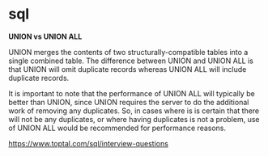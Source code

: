 # sql

**UNION vs UNION ALL**

UNION merges the contents of two structurally-compatible tables into a single combined table. The difference between UNION and UNION ALL is that UNION will omit duplicate records whereas UNION ALL will include duplicate records.

It is important to note that the performance of UNION ALL will typically be better than UNION, since UNION requires the server to do the additional work of removing any duplicates. So, in cases where is is certain that there will not be any duplicates, or where having duplicates is not a problem, use of UNION ALL would be recommended for performance reasons.

https://www.toptal.com/sql/interview-questions
